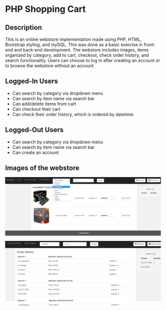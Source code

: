 # PHP Shopping Cart

## Description
This is an online webstore implementation made using PHP, HTML, Bootstrap styling, and mySQL. This was done as a basic exercise in front-end and back-end development. The webstore includes images, items organized by category, add to cart, checkout, check order history, and search functionality. Users can choose to log in after creating an account or to browse the webstore without an account. 

## Logged-In Users

* Can search by category via dropdown menu
* Can search by item name via search bar
* Can add/delete items from cart
* Can checkout their cart
* Can check their order history, which is ordered by datetime

## Logged-Out Users

* Can search by category via dropdown menu
* Can search by item name via search bar
* Can create an account

## Images of the webstore

![](screenshots/search.png)

![](screenshots/orderHistory.png)




